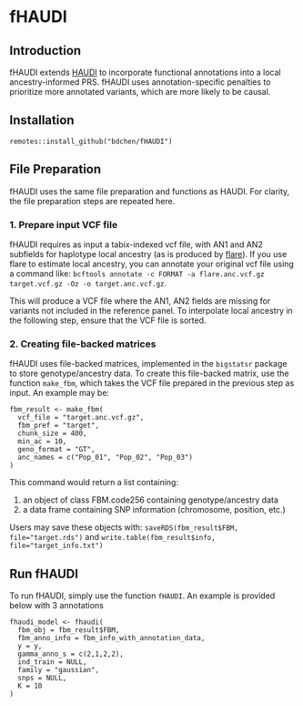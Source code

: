 # fHAUDI

## Introduction
fHAUDI extends [HAUDI](https://github.com/frankp-0/HAUDI) to incorporate functional annotations into a local ancestry-informed PRS. fHAUDI uses annotation-specific penalties to prioritize more annotated variants, which are more likely to be causal.

## Installation

```{r}
remotes::install_github("bdchen/fHAUDI")
```

## File Preparation

fHAUDI uses the same file preparation and functions as HAUDI. For clarity, the file preparation steps are repeated here. 

### 1. Prepare input VCF file

fHAUDI requires as input a tabix-indexed vcf file, with AN1 and AN2 subfields
for haplotype local ancestry (as is produced by [flare](https://github.com/browning-lab/flare)).
If you use flare to estimate local ancestry, you can annotate your original vcf
file using a command like: `bcftools annotate -c FORMAT -a flare.anc.vcf.gz
target.vcf.gz -Oz -o target.anc.vcf.gz`.

This will produce a VCF file where the AN1, AN2 fields are missing for variants
not included in the reference panel. To interpolate local ancestry in
the following step, ensure that the VCF file is sorted.

### 2. Creating file-backed matrices

fHAUDI uses file-backed matrices, implemented in the `bigstatsr`
package to store genotype/ancestry data. To create this file-backed
matrix, use the function `make_fbm`, which takes the VCF file prepared
in the previous step as input. An example may be:

```{r}
fbm_result <- make_fbm(
  vcf_file = "target.anc.vcf.gz",
  fbm_pref = "target",
  chunk_size = 400,
  min_ac = 10,
  geno_format = "GT",
  anc_names = c("Pop_01", "Pop_02", "Pop_03") 
)
```

This command would return a list containing:

1) an object of class FBM.code256 containing genotype/ancestry data
2) a data frame containing SNP information (chromosome, position, etc.)

Users may save these objects with: `saveRDS(fbm_result$FBM, file="target.rds")`
and `write.table(fbm_result$info, file="target_info.txt")`


## Run fHAUDI

To run fHAUDI, simply use the function `fHAUDI`. An example is provided below with 3 annotations

```{r}
fhaudi_model <- fhaudi(
  fbm_obj = fbm_result$FBM,
  fbm_anno_info = fbm_info_with_annotation_data,
  y = y,
  gamma_anno_s = c(2,1,2,2),
  ind_train = NULL,
  family = "gaussian",
  snps = NULL,
  K = 10
)
```

